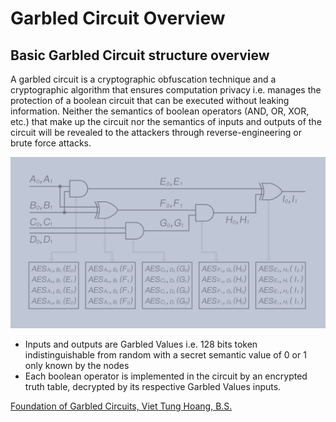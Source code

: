 # Garbled Circuit Overview

## Basic Garbled Circuit structure overview
A garbled circuit is a cryptographic obfuscation technique and a cryptographic algorithm that ensures computation privacy i.e. manages the protection of a boolean circuit that can be executed without leaking information. Neither the semantics of boolean operators (AND, OR, XOR, etc.) that make up the circuit nor the semantics of inputs and outputs of the circuit will be revealed to the attackers through reverse-engineering or brute force attacks.


![GC](./fig/Garbled_Circuit.jpg)


- Inputs and outputs are Garbled Values i.e. 128 bits token indistinguishable from random with a secret semantic value of 0 or 1 only known by the nodes
- Each boolean operator is implemented in the circuit by an encrypted truth table, decrypted by its respective Garbled Values inputs.





[Foundation of Garbled Circuits, Viet Tung Hoang, B.S.](https://www.cs.fsu.edu/~tvhoang/thesis.pdf)
